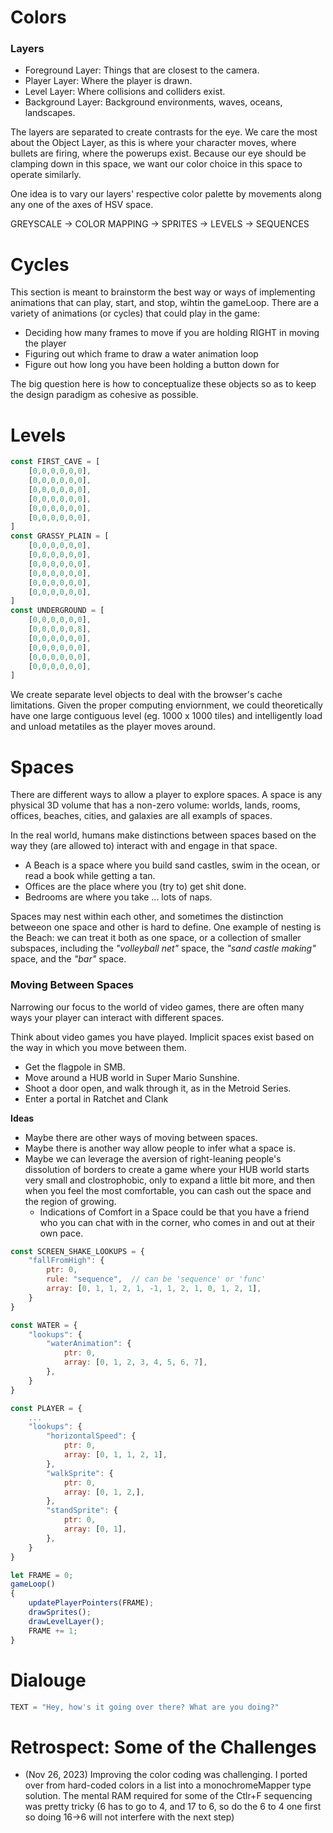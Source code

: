 # Colors


### Layers

- Foreground Layer: Things that are closest to the camera.
- Player Layer: Where the player is drawn.
- Level Layer: Where collisions and colliders exist.
- Background Layer: Background environments, waves, oceans, landscapes.

The layers are separated to create contrasts for the eye. We care the most about the Object Layer, as this is where your character moves, where bullets are firing, where the powerups exist. Because our eye should be clamping down in this space, we want our color choice in this space to operate similarly.

One idea is to vary our layers' respective color palette by movements along any one of the axes of HSV space.

GREYSCALE → COLOR MAPPING → SPRITES → LEVELS → SEQUENCES


# Cycles

This section is meant to brainstorm the best way or ways of implementing animations that can play, start, and stop, wihtin the gameLoop. There are a variety of animations (or cycles) that could play in the game:

- Deciding how many frames to move if you are holding RIGHT in moving the player
- Figuring out which frame to draw a water animation loop
- Figure out how long you have been holding a button down for

The big question here is how to conceptualize these objects so as to keep the design paradigm as cohesive as possible.

# Levels

```javascript
const FIRST_CAVE = [
	[0,0,0,0,0,0],
	[0,0,0,0,0,0],
	[0,0,0,0,0,0],
	[0,0,0,0,0,0],
	[0,0,0,0,0,0],
	[0,0,0,0,0,0],
]
const GRASSY_PLAIN = [
	[0,0,0,0,0,0],
	[0,0,0,0,0,0],
	[0,0,0,0,0,0],
	[0,0,0,0,0,0],
	[0,0,0,0,0,0],
	[0,0,0,0,0,0],
]
const UNDERGROUND = [
	[0,0,0,0,0,0],
	[0,0,0,0,0,8],
	[0,0,0,0,0,0],
	[0,0,0,0,0,0],
	[0,0,0,0,0,0],
	[0,0,0,0,0,0],
]
```

We create separate level objects to deal with the browser's cache limitations. Given the proper computing enviornment, we could theoretically have one large contiguous level (eg. 1000 x 1000 tiles) and intelligently load and unload metatiles as the player moves around.


# Spaces

There are different ways to allow a player to explore spaces. A space is any physical 3D volume that has a non-zero volume: worlds, lands, rooms, offices, beaches, cities, and galaxies are all exampls of spaces.

In the real world, humans make distinctions between spaces based on the way they (are allowed to) interact with and engage in that space.

- A Beach is a space where you build sand castles, swim in the ocean, or read a book while getting a tan.
- Offices are the place where you (try to) get shit done.
- Bedrooms are where you take ... lots of naps.

Spaces may nest within each other, and sometimes the distinction betweeon one space and other is hard to define. One example of nesting is the Beach: we can treat it both as one space, or a collection of smaller subspaces, including the _"volleyball net"_ space, the _"sand castle making"_ space, and the _"bar"_ space.

### Moving Between Spaces

Narrowing our focus to the world of video games, there are often many ways your player can interact with different spaces.

Think about video games you have played. Implicit spaces exist based on the way in which you move between them.

- Get the flagpole in SMB.
- Move around a HUB world in Super Mario Sunshine.
- Shoot a door open, and walk through it, as in the Metroid Series.
- Enter a portal in Ratchet and Clank


**Ideas**

- Maybe there are other ways of moving between spaces.
- Maybe there is another way allow people to infer what a space is.
- Maybe we can leverage the aversion of right-leaning people's dissolution of borders to create a game where your HUB world starts very small and clostrophobic, only to expand a little bit more, and then when you feel the most comfortable, you can cash out the space and the region of growing.
	- Indications of Comfort in a Space could be that you have a friend who you can chat with in the corner, who comes in and out at their own pace.

```javascript
const SCREEN_SHAKE_LOOKUPS = {
	"fallFromHigh": {
		ptr: 0,
		rule: "sequence",  // can be 'sequence' or 'func'
		array: [0, 1, 1, 2, 1, -1, 1, 2, 1, 0, 1, 2, 1],
	}
}

const WATER = {
	"lookups": {
		"waterAnimation": {
			ptr: 0,
			array: [0, 1, 2, 3, 4, 5, 6, 7],
		},
	}
}

const PLAYER = {
	...
	"lookups": {
		"horizontalSpeed": {
			ptr: 0,
			array: [0, 1, 1, 2, 1],
		},
		"walkSprite": {
			ptr: 0,
			array: [0, 1, 2,],
		},
		"standSprite": {
			ptr: 0,
			array: [0, 1],
		},
	}
}

let FRAME = 0;
gameLoop()
{
	updatePlayerPointers(FRAME);
	drawSprites();
	drawLevelLayer();
	FRAME += 1;
}
```

# Dialouge

```javascript
TEXT = "Hey, how's it going over there? What are you doing?"
```

# Retrospect: Some of the Challenges
- (Nov 26, 2023) Improving the color coding was challenging. I ported over from hard-coded colors in a list into a monochromeMapper type solution. The mental RAM required for some of the Ctlr+F sequencing was pretty tricky (6 has to go to 4, and 17 to 6, so do the 6 to 4 one first so doing 16->6 will not interfere with the next step)
